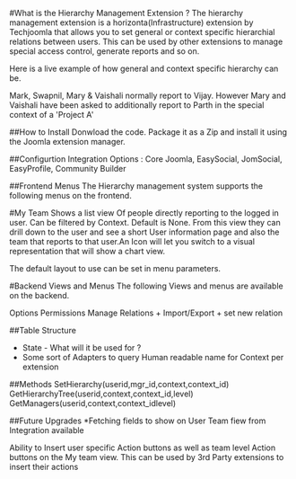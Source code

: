 #What is the Hierarchy Management Extension ? 
The hierarchy management extension is a horizonta(Infrastructure) extension by Techjoomla that allows you to set general or context specific hierarchial relations between users. This can be used by other extensions to manage special access control, generate reports and so on. 

Here is a live example of how general and context specific hierarchy can be. 

Mark, Swapnil, Mary & Vaishali normally report to Vijay. However Mary and Vaishali have been asked to additionally report to Parth in the special context of a 'Project A'

##How to Install
Donwload the code. Package it as a Zip and install it using the Joomla extension manager. 

##Configurtion
Integration Options : Core Joomla, EasySocial, JomSocial, EasyProfile, Community Builder

##Frontend Menus 
The Hierarchy management system supports the following menus on the frontend.

#My Team 
Shows a list view Of people directly reporting to the logged in user. Can be filtered by Context. Default is None. 
From this view they can drill down to the user and see a short User information page and also the team that reports to that user.An Icon will let you switch to a visual representation that will show a chart view. 

The default layout to use can be set in menu parameters. 

#Backend Views and Menus 
The following Views and menus are available on the backend. 

Options
Permissions
Manage Relations + Import/Export + set new relation

##Table Structure


* State - What will it be used for ? 
* Some sort of Adapters to query Human readable name for Context per extension

##Methods
SetHierarchy(userid,mgr_id,context,context_id)
GetHierarchyTree(userid,context,context_id,level)
GetManagers(userid,context,context_idlevel)

##Future Upgrades
*Fetching fields to show on User Team fiew from Integration available 

Ability to Insert user specific Action buttons as well as team level Action buttons on the My team view. This can be used by 3rd Party extensions to insert their actions 

